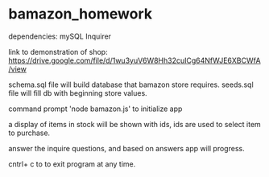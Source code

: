 # bamazon_homework

dependencies:
mySQL
Inquirer

link to demonstration of shop:
https://drive.google.com/file/d/1wu3yuV6W8Hh32cuICg64NfWJE6XBCWfA/view

schema.sql file will build database that bamazon store requires.
seeds.sql file will fill db with beginning store values.

command prompt 'node bamazon.js' to initialize app

a display of items in stock will be shown with ids, ids are used to select item to purchase.

answer the inquire questions, and based on answers app will progress.

cntrl+ c to to exit program at any time. 
